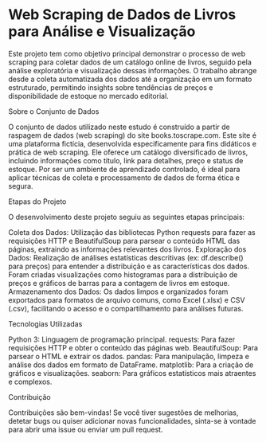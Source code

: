 # Web Scraping de Dados de Livros para Análise e Visualização

Este projeto tem como objetivo principal demonstrar o processo de web scraping para coletar dados de um catálogo online de livros, seguido pela análise exploratória e visualização dessas informações. O trabalho abrange desde a coleta automatizada dos dados até a organização em um formato estruturado, permitindo insights sobre tendências de preços e disponibilidade de estoque no mercado editorial.

Sobre o Conjunto de Dados

O conjunto de dados utilizado neste estudo é construído a partir de raspagem de dados (web scraping) do site books.toscrape.com. Este site é uma plataforma fictícia, desenvolvida especificamente para fins didáticos e prática de web scraping. Ele oferece um catálogo diversificado de livros, incluindo informações como título, link para detalhes, preço e status de estoque. Por ser um ambiente de aprendizado controlado, é ideal para aplicar técnicas de coleta e processamento de dados de forma ética e segura.

Etapas do Projeto

O desenvolvimento deste projeto seguiu as seguintes etapas principais:

Coleta dos Dados: Utilização das bibliotecas Python requests para fazer as requisições HTTP e BeautifulSoup para parsear o conteúdo HTML das páginas, extraindo as informações relevantes dos livros.
Exploração dos Dados: Realização de análises estatísticas descritivas (ex: df.describe() para preços) para entender a distribuição e as características dos dados. Foram criadas visualizações como histogramas para a distribuição de preços e gráficos de barras para a contagem de livros em estoque.
Armazenamento dos Dados: Os dados limpos e organizados foram exportados para formatos de arquivo comuns, como Excel (.xlsx) e CSV (.csv), facilitando o acesso e o compartilhamento para análises futuras.

Tecnologias Utilizadas

Python 3: Linguagem de programação principal.
requests: Para fazer requisições HTTP e obter o conteúdo das páginas web.
BeautifulSoup: Para parsear o HTML e extrair os dados.
pandas: Para manipulação, limpeza e análise dos dados em formato de DataFrame.
matplotlib: Para a criação de gráficos e visualizações.
seaborn: Para gráficos estatísticos mais atraentes e complexos.

Contribuição

Contribuições são bem-vindas! Se você tiver sugestões de melhorias, detetar bugs ou quiser adicionar novas funcionalidades, sinta-se à vontade para abrir uma issue ou enviar um pull request.
